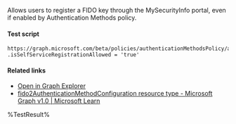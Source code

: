 Allows users to register a FIDO key through the MySecurityInfo portal, even if enabled by Authentication Methods policy.



#### Test script
```
https://graph.microsoft.com/beta/policies/authenticationMethodsPolicy/authenticationMethodConfigurations('Fido2')
.isSelfServiceRegistrationAllowed = 'true'
```

#### Related links

- [Open in Graph Explorer](https://developer.microsoft.com/en-us/graph/graph-explorer?request=policies/authenticationMethodsPolicy/authenticationMethodConfigurations('Fido2')&method=GET&version=beta&GraphUrl=https://graph.microsoft.com)
- [fido2AuthenticationMethodConfiguration resource type - Microsoft Graph v1.0 | Microsoft Learn](https://learn.microsoft.com/en-us/graph/api/resources/fido2authenticationmethodconfiguration)


<!--- Results --->
%TestResult%
